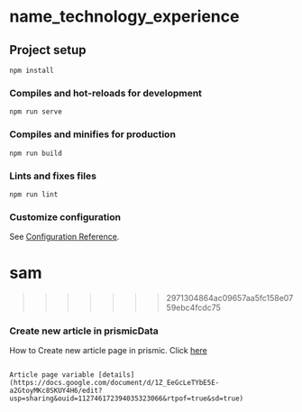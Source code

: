 # name_technology_experience

## Project setup
```
npm install
```

### Compiles and hot-reloads for development
```
npm run serve
```

### Compiles and minifies for production
```
npm run build
```

### Lints and fixes files
```
npm run lint
```

### Customize configuration
See [Configuration Reference](https://cli.vuejs.org/config/).
# sam
>>>>>>> 2971304864ac09657aa5fc158e0759ebc4fcdc75

### Create new article in prismicData
How to Create new article page in prismic. Click [here](https://docs.google.com/document/d/1ylHLclKL_hQuS9jZ1Fj5IzVmNF9HYL_9zbDt-pTrK7Q/edit)
```

Article page variable [details](https://docs.google.com/document/d/1Z_EeGcLeTYbE5E-a2GtoyMKc8SKUY4H6/edit?usp=sharing&ouid=112746172394035323066&rtpof=true&sd=true)
